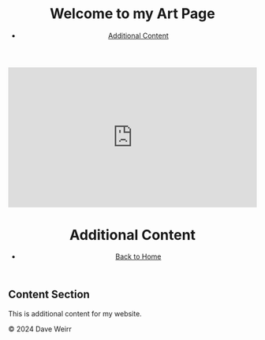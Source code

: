 <html lang="en">
<head>
    <meta charset="UTF-8">
    <meta name="viewport" content="width=device-width, initial-scale=1.0">
    <title>Welcome to My Art Page</title>
</head>
<body>
    <header>
        <h1>Welcome to my Art Page</h1>
        <nav>
            <ul>
                <li><a href="content.html">Additional Content</a></li>
            </ul>
        </nav>
    </header>
    <div style="padding:56.25% 0 0 0;position:relative;"><iframe src="https://player.vimeo.com/video/945621104?badge=0&amp;autopause=0&amp;player_id=0&amp;app_id=58479" frameborder="0" allow="autoplay; fullscreen; picture-in-picture; clipboard-write" style="position:absolute;top:0;left:0;width:100%;height:100%;" title="David's Art Piece"></iframe></div><script src="https://player.vimeo.com/api/player.js"></script>

<html lang="en">
<head>
    <meta charset="UTF-8">
    <meta name="viewport" content="width=device-width, initial-scale=1.0">
    <title>Additional Content</title>
</head>
<body>
    <header>
        <h1>Additional Content</h1>
        <nav>
            <ul>
                <li><a href="index.html">Back to Home</a></li>
            </ul>
        </nav>
    </header>
    <main>
        <section>
            <h2>Content Section</h2>
            <p>This is additional content for my website.</p>
        </section>
    </main>
    <footer>
        <p>&copy; 2024 Dave Weirr</p>
    </footer>
</body>
</html>
